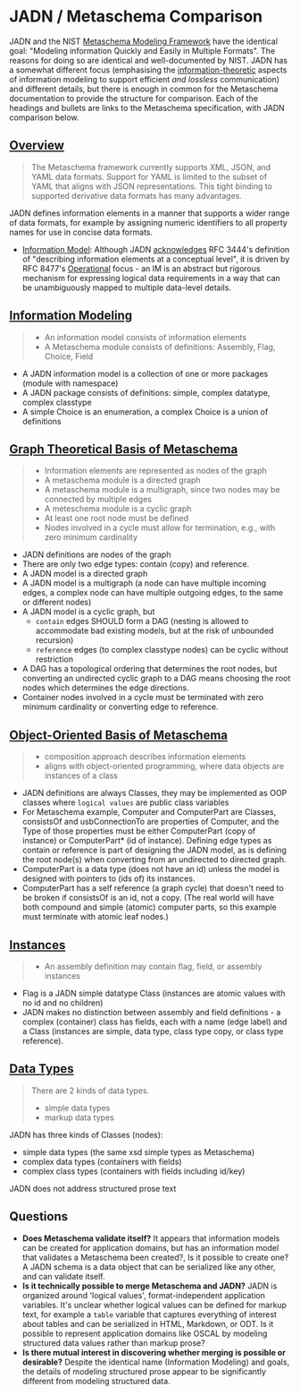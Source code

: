 # JADN / Metaschema Comparison

JADN and the NIST [Metaschema Modeling Framework](https://pages.nist.gov/metaschema/) have the identical goal:
"Modeling information Quickly and Easily in Multiple Formats".  The reasons for doing so are identical and
well-documented by NIST.  JADN has a somewhat different focus (emphasising the
[information-theoretic](https://en.wikipedia.org/wiki/Information_theory) aspects
of information modeling to support efficient *and lossless* communication) and different details, but there is
enough in common for the Metaschema documentation to provide the structure for comparison.
Each of the headings and bullets are links to the Metaschema specification, with JADN comparison below.

## [Overview](https://pages.nist.gov/metaschema/specification/overview/)
> The Metaschema framework currently supports XML, JSON, and YAML data formats. Support for YAML is limited
> to the subset of YAML that aligns with JSON representations. 
> This tight binding to supported derivative data formats has many advantages.

JADN defines information elements in a manner that supports a wider range of data formats, for example by
assigning numeric identifiers to all property names for use in concise data formats.

* [Information Model](https://pages.nist.gov/metaschema/specification/glossary/#information-model): 
Although JADN
[acknowledges](https://github.com/oasis-tcs/openc2-jadn-im/blob/working/imjadn-v1.0-cn02.md#22-information-models-and-data-models)
RFC 3444's definition of "describing information elements at a conceptual level", it is driven by
RFC 8477's
[Operational](https://github.com/oasis-tcs/openc2-jadn-im/blob/working/imjadn-v1.0-cn02.md#112-the-information-modeling-gap)
focus - an IM is an abstract but rigorous mechanism for expressing logical data requirements in a way that can be
unambiguously mapped to multiple data-level details.

## [Information Modeling](https://pages.nist.gov/metaschema/specification/information-modeling/)
> * An information model consists of information elements
> * A Metaschema module consists of definitions: Assembly, Flag, Choice, Field

* A JADN information model is a collection of one or more packages (module with namespace)
* A JADN package consists of definitions: simple, complex datatype, complex classtype
* A simple Choice is an enumeration, a complex Choice is a union of definitions

## [Graph Theoretical Basis of Metaschema](https://pages.nist.gov/metaschema/specification/information-modeling/#graph-theoretical-basis-of-metaschema)
> * Information elements are represented as nodes of the graph
> * A metaschema module is a directed graph
> * A metaschema module is a multigraph, since two nodes may be connected by multiple edges
> * A meteschema module is a cyclic graph
> * At least one root node must be defined
> * Nodes involved in a cycle must allow for termination, e.g., with zero minimum cardinality

* JADN definitions are nodes of the graph
* There are only two edge types: contain (copy) and reference.
* A JADN model is a directed graph
* A JADN model is a multigraph (a node can have multiple incoming edges,
a complex node can have multiple outgoing edges, to the same or different nodes)
* A JADN model is a cyclic graph, but
    * `contain` edges SHOULD form a DAG (nesting is allowed to accommodate bad existing models,
    but at the risk of unbounded recursion)
    * `reference` edges (to complex classtype nodes) can be cyclic without restriction
* A DAG has a topological ordering that determines the root nodes, but converting an undirected cyclic graph to a DAG
means choosing the root nodes which determines the edge directions.
* Container nodes involved in a cycle must be terminated with zero minimum cardinality or converting edge to reference.

## [Object-Oriented Basis of Metaschema](https://pages.nist.gov/metaschema/specification/information-modeling/#object-oriented-basis-of-metaschema)
> * composition approach describes information elements
> * aligns with object-oriented programming, where data objects are instances of a class

* JADN definitions are always Classes, they may be implemented as OOP classes where `logical values` are public class variables
* For Metaschema example, Computer and ComputerPart are Classes, consistsOf and usbConnectionTo are properties of Computer,
and the Type of those properties must be either ComputerPart (copy of instance) or ComputerPart* (id of instance).
Defining edge types as contain or reference is part of designing the JADN model, as is defining the root node(s) when
converting from an undirected to directed graph.
* ComputerPart is a data type (does not have an id) unless the model is designed with pointers to (ids of) its instances.
* ComputerPart has a self reference (a graph cycle) that doesn't need to be broken if consistsOf is an id, not a copy.
(The real world will have both compound and simple (atomic) computer parts, so this example must terminate with atomic leaf nodes.)

## [Instances](https://pages.nist.gov/metaschema/specification/syntax/instances/)
> * An assembly definition may contain flag, field, or assembly instances

* Flag is a JADN simple datatype Class (instances are atomic values with no id and no children)
* JADN makes no distinction between assembly and field definitions - a complex (container) class has fields,
each with a name (edge label) and a Class (instances are simple, data type, class type copy, or class type reference).

## [Data Types](https://pages.nist.gov/metaschema/specification/datatypes/)

> There are 2 kinds of data types.
> * simple data types
> * markup data types

JADN has three kinds of Classes (nodes):
* simple data types (the same xsd simple types as Metaschema)
* complex data types (containers with fields)
* complex class types (containers with fields including id/key)

JADN does not address structured prose text


## Questions
* **Does Metaschema validate itself?**  It appears that information models can be created for application domains,
but has an information model that validates a Metaschema been created?, Is it possible to create one?
A JADN schema is a data object that can be serialized like any other, and can validate itself.
* **Is it technically possible to merge Metaschema and JADN?** JADN is organized around 'logical values',
format-independent application variables.  It's unclear whether logical values can be defined for markup text,
for example a `table` variable that captures everything of interest about tables and can be serialized in
HTML, Markdown, or ODT.  Is it possible to represent application domains like OSCAL by modeling structured
data values rather than markup prose?
* **Is there mutual interest in discovering whether merging is possible or desirable?**
Despite the identical name (Information Modeling) and goals, the details of modeling structured
prose appear to be significantly different from modeling structured data.